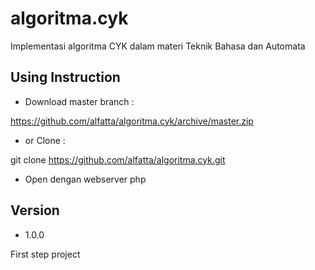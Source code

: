 # algoritma.cyk
Implementasi algoritma CYK dalam materi Teknik Bahasa dan Automata

## Using Instruction
* Download master branch :

https://github.com/alfatta/algoritma.cyk/archive/master.zip
* or Clone :

git clone https://github.com/alfatta/algoritma.cyk.git
* Open dengan webserver php

## Version
* 1.0.0

First step project
